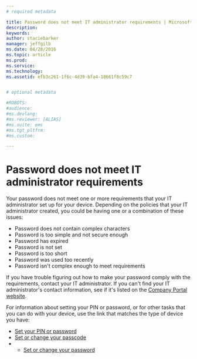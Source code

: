 ```yaml
---
# required metadata

title: Password does not meet IT administrator requirements | Microsoft Intune
description:
keywords:
author: staciebarker
manager: jeffgilb
ms.date: 04/28/2016
ms.topic: article
ms.prod:
ms.service:
ms.technology:
ms.assetid: efb3c261-1f6c-4d39-bfa4-18661f8c59c7


# optional metadata

#ROBOTS:
#audience:
#ms.devlang:
#ms.reviewer: [ALIAS]
#ms.suite: ems
#ms.tgt_pltfrm:
#ms.custom:

---
```


# Password does not meet IT administrator requirements

Your password does not meet one or more requirements that your IT administrator set up for your device. Depending on the policies that your IT administrator created, you could be having one or a combination of these issues:

- Password does not contain complex characters
- Password is too simple and not secure enough
- Password has expired
- Password is not set
- Password is too short
- Password was used too recently
- Password isn't complex enough to meet requirements

If you have trouble figuring out how to make your password comply with the requirements, contact your IT administrator. If you can't find your IT administrator's contact information, see if it's listed on the [Company Portal website](http://portal.manage.microsoft.com).

For information about setting your PIN or password, or for other tasks that you can do with your device, use the link that matches the type of device you have:

- [Set your PIN or password](set-your-pin-or-password-android.md)</br>
- [Set or change your passcode](set-or-change-your-passcode-ios.md)</br>
- - [Set or change your password](set-or-change-your-password-windows.md)